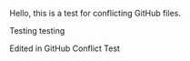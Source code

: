 Hello, this is a test for conflicting GitHub files.

Testing testing

Edited in GitHub
Conflict Test
